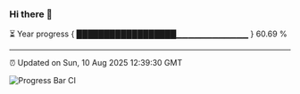 ### Hi there 👋

⏳ Year progress { ██████████████████▁▁▁▁▁▁▁▁▁▁▁▁ } 60.69 %

---

⏰ Updated on Sun, 10 Aug 2025 12:39:30 GMT

![Progress Bar CI](https://github.com/liununu/liununu/workflows/Progress%20Bar%20CI/badge.svg)
